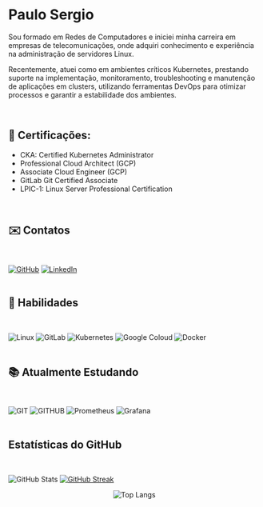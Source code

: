 # Paulo Sergio

Sou formado em Redes de Computadores e iniciei minha carreira em empresas de telecomunicações, onde adquiri conhecimento e experiência na administração de servidores Linux. 

Recentemente, atuei como em ambientes críticos Kubernetes, prestando suporte na implementação, monitoramento, troubleshooting e manutenção de aplicações em clusters, utilizando ferramentas DevOps para otimizar processos e garantir a estabilidade dos ambientes.

<br>

## 📜 **Certificações:** 
- CKA: Certified Kubernetes Administrator
- Professional Cloud Architect (GCP)
- Associate Cloud Engineer (GCP)
- GitLab Git Certified Associate
- LPIC-1: Linux Server Professional Certification
<br>

## ✉️ Contatos
<br>

[![GitHub](https://img.shields.io/badge/GitHub-000?style=for-the-badge&logo=github&logoColor=white)](https://github.com/psmetildes) [![LinkedIn](https://img.shields.io/badge/LinkedIn-0077B5?style=for-the-badge&logo=linkedin&logoColor=white)](https://www.linkedin.com/in/paulosmd/)
<br>
<br>

## 🧠 Habilidades
<br>

![Linux](https://img.shields.io/badge/Linux-000?style=for-the-badge&logo=linux&logoColor=FCC624) ![GitLab](https://img.shields.io/badge/GitLab-%23FC6D26?style=for-the-badge&logo=gitlab&logoColor=white)  ![Kubernetes](https://img.shields.io/badge/Kubernetes-326CE5?style=for-the-badge&logo=kubernetes&logoColor=white) ![Google Coloud](https://img.shields.io/badge/Google%20Cloud-%234285F4?style=for-the-badge&logo=googlecloud&logoColor=white) ![Docker](https://img.shields.io/badge/Docker-%232496ED?style=for-the-badge&logo=docker&logoColor=white)
<br>
<br>

## 📚 Atualmente Estudando
<br>

![GIT](https://img.shields.io/badge/Git-%23F05032?style=for-the-badge&logo=git&logoColor=white) ![GITHUB](https://img.shields.io/badge/Github-%23181717?style=for-the-badge&logo=github&logoColor=white) ![Prometheus](https://img.shields.io/badge/Prometheus-%23E6522C?style=for-the-badge&logo=prometheus&logoColor=white) ![Grafana](https://img.shields.io/badge/Grafana-%23F46800?style=for-the-badge&logo=Grafana&logoColor=white)
<br>
<br>

## Estatísticas do GitHub
<br>

![GitHub Stats](https://github-readme-stats.vercel.app/api?username=psmetildes&theme=transparent&bg_color=000&border_color=7FFF00&show_icons=true&icon_color=39FF14&title_color=39FF14&text_color=39FF14) [![GitHub Streak](https://streak-stats.demolab.com?user=psmetildes&theme=chartreuse-dark&background=000&border=7FFF00&dates=39FF14)](https://git.io/streak-stats)
<p align="center"> <img src="https://github-readme-stats-git-masterrstaa-rickstaa.vercel.app/api/top-langs/?username=psmetildes&bg_color=000&border_color=39FF14&title_color=39FF14&text_color=39FF14" alt="Top Langs"> </p>
